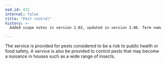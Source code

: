 ```yaml
---
esd_id: 431
internal: false
title: "Pest control"
history: >-
  Added scope notes in version 2.02, updated in version 3.06. Term name changed from 'Pest control' to 'Animals - pests - control' in version 3.00. Name changed to 'Pest control' in version 4.00.

---
```


The service is provided for pests considered to be a risk to public health or food safety. A service is also be provided to control pests that may become a nuisance in houses such as a wide range of insects.

